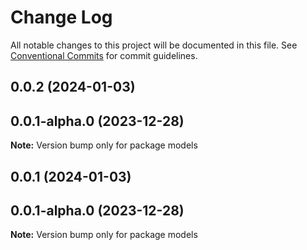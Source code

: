 # Change Log

All notable changes to this project will be documented in this file.
See [Conventional Commits](https://conventionalcommits.org) for commit guidelines.

## 0.0.2 (2024-01-03)



## 0.0.1-alpha.0 (2023-12-28)

**Note:** Version bump only for package models





## 0.0.1 (2024-01-03)



## 0.0.1-alpha.0 (2023-12-28)

**Note:** Version bump only for package models

